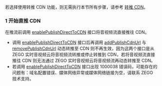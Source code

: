 <div class = 'mk-hint'>

若选择使用转推 CDN 功能，则无需执行本节所有步骤，请参考 [转推 CDN](!Publisher_Player_Advanced/RelayToCDN#4)。
</div>

### 1 开始直推 CDN

在推流前调用 [enablePublishDirectToCDN](@enablePublishDirectToCDN) 接口将音视频流直接推往 CDN。

<div class = 'mk-warning'>

- 调用 [enablePublishDirectToCDN](@enablePublishDirectToCDN) 接口后再调用 [addPublishCdnUrl](@addPublishCdnUrl) 与 [removePublishCdnUrl](@removePublishCdnUrl) 动态转推至 CDN 则不再生效，因为这两个接口是从 ZEGO 实时音视频云将音视频流转推或停止转推到 CDN，若将音视频流直接推往 CDN 则无法通过 ZEGO 实时音视频云将音视频流再动态转推至 CDN。
- 若调用 [enablePublishDirectToCDN](@enablePublishDirectToCDN) 接口出现 1000038 错误码，可能存在的问题有：域名配置错误、媒体网络异常或媒体网络链接为空，请联系 ZEGO 技术支持。
</div> 






